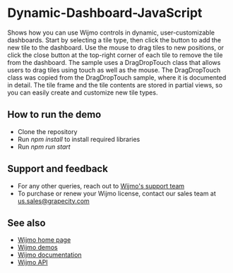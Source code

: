 # Dynamic-Dashboard-JavaScript
Shows how you can use Wijmo controls in dynamic, user-customizable dashboards. Start by selecting a tile type, then click the button to add the new tile to the dashboard. Use the mouse to drag tiles to new positions, or click the close button at the top-right corner of each tile to remove the tile from the dashboard. The sample uses a DragDropTouch class that allows users to drag tiles using touch as well as the mouse. The DragDropTouch class was copied from the DragDropTouch sample, where it is documented in detail. The tile frame and the tile contents are stored in partial views, so you can easily create and customize new tile types.


## How to run the demo
- Clone the repository 
- Run *npm install* to install required libraries
- Run *npm run start*


## Support and feedback
- For any other queries, reach out to [Wijmo's support team](https://www.grapecity.com/my-account/my-support)
- To purchase or renew your Wijmo license, contact our sales team at [us.sales@grapecity.com](mailto:us.sales@grapecity.com)


## See also
- [Wijmo home page](https://www.grapecity.com/wijmo/)
- [Wijmo demos](https://www.grapecity.com/wijmo/demos/)
- [Wijmo documentation](https://www.grapecity.com/wijmo/docs/GettingStarted/Introduction)
- [Wijmo API](https://www.grapecity.com/wijmo/api/)
